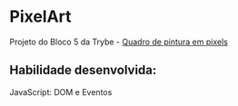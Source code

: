 # PixelArt
Projeto do Bloco 5 da Trybe - <a href="https://luishsk93.github.io/Trybe-PixelArt" target="_blank">Quadro de pintura em pixels</a>

## Habilidade desenvolvida:
JavaScript: DOM e Eventos
